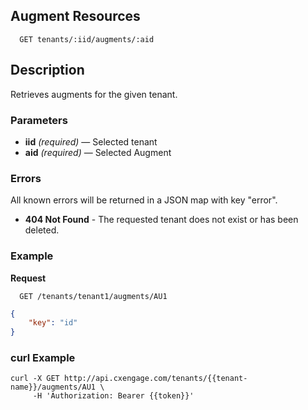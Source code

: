 ## Augment Resources

```
  GET tenants/:iid/augments/:aid
```

## Description

Retrieves augments for the given tenant.


### Parameters

- **iid** _(required)_ — Selected tenant
- **aid** _(required)_ — Selected Augment

### Errors

All known errors will be returned in a JSON map with key "error".

- **404 Not Found** - The requested tenant does not exist or has been deleted.

### Example

**Request**

```
  GET /tenants/tenant1/augments/AU1
```

```json
{
    "key": "id"
}
```
 
### curl Example

```
curl -X GET http://api.cxengage.com/tenants/{{tenant-name}}/augments/AU1 \
     -H 'Authorization: Bearer {{token}}'

```
